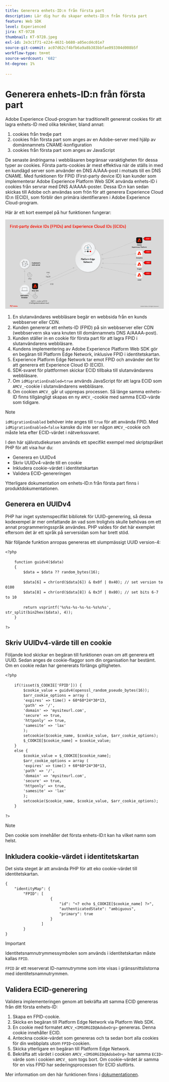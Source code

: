 ```yaml
---
title: Generera enhets-ID:n från första part
description: Lär dig hur du skapar enhets-ID:n från första part
feature: Web SDK
level: Experienced
jira: KT-9728
thumbnail: KT-9728.jpeg
exl-id: 2e3c1f71-e224-4631-b680-a05ecd4c01e7
source-git-commit: ac07d62cf4bfb6a9a8b383bbfae093304d008b5f
workflow-type: tm+mt
source-wordcount: '682'
ht-degree: 1%

---
```


# Generera enhets-ID:n från första part

Adobe Experience Cloud-program har traditionellt genererat cookies för att lagra enhets-ID med olika tekniker, bland annat:

1. cookies från tredje part
1. cookies från första part som anges av en Adobe-server med hjälp av domännamnets CNAME-konfiguration
1. cookies från första part som anges av JavaScript

De senaste ändringarna i webbläsaren begränsar varaktigheten för dessa typer av cookies. Första parts-cookies är mest effektiva när de ställs in med en kundägd server som använder en DNS A/AAA-post i motsats till en DNS CNAME. Med funktionen för FPID (First-party device ID) kan kunder som implementerar Adobe Experience Platform Web SDK använda enhets-ID i cookies från servrar med DNS A/AAAA-poster. Dessa ID:n kan sedan skickas till Adobe och användas som frön för att generera Experience Cloud ID:n (ECID), som förblir den primära identifieraren i Adobe Experience Cloud-program.

Här är ett kort exempel på hur funktionen fungerar:

![Första parts enhets-ID (FPID) och Experience Cloud-ID (ECID)](../assets/kt-9728.png)

1. En slutanvändares webbläsare begär en webbsida från en kunds webbserver eller CDN.
1. Kunden genererar ett enhets-ID (FPID) på sin webbserver eller CDN (webbservern ska vara knuten till domännamnets DNS A/AAAA-post).
1. Kunden ställer in en cookie för första part för att lagra FPID i slutanvändarens webbläsare.
1. Kundens implementering av Adobe Experience Platform Web SDK gör en begäran till Platform Edge Network, inklusive FPID i identitetskartan.
1. Experience Platform Edge Network tar emot FPID och använder det för att generera ett Experience Cloud ID (ECID).
1. SDK-svaret för plattformen skickar ECID tillbaka till slutanvändarens webbläsare.
1. Om `idMigrationEnabled=true` används JavaScript för att lagra ECID som `AMCV_`-cookie i slutanvändarens webbläsare.
1. Om cookien `AMCV_` går ut upprepas processen. Så länge samma enhets-ID finns tillgängligt skapas en ny `AMCV_`-cookie med samma ECID-värde som tidigare.

>[!NOTE]
>
>`idMigrationEnabled` behöver inte anges till `true` för att använda FPID. Med `idMigrationEnabled=false` kanske du inte ser någon `AMCV_`-cookie och måste leta efter ECID-värdet i nätverkssvaret.


I den här självstudiekursen används ett specifikt exempel med skriptspråket PHP för att visa hur du:

* Generera en UUIDv4
* Skriv UUIDv4-värde till en cookie
* Inkludera cookie-värdet i identitetskartan
* Validera ECID-genereringen

Ytterligare dokumentation om enhets-ID:n från första part finns i produktdokumentationen.

## Generera en UUIDv4

PHP har inget systemspecifikt bibliotek för UUID-generering, så dessa kodexempel är mer omfattande än vad som troligtvis skulle behövas om ett annat programmeringsspråk användes. PHP valdes för det här exemplet eftersom det är ett språk på serversidan som har brett stöd.


När följande funktion anropas genereras ett slumpmässigt UUID version-4:

```
<?php
    
    function guidv4($data)
    {
        $data = $data ?? random_bytes(16);

        $data[6] = chr(ord($data[6]) & 0x0f | 0x40); // set version to 0100
        $data[8] = chr(ord($data[8]) & 0x3f | 0x80); // set bits 6-7 to 10

        return vsprintf('%s%s-%s-%s-%s-%s%s%s', str_split(bin2hex($data), 4));
    }

?>
```

## Skriv UUIDv4-värde till en cookie

Följande kod skickar en begäran till funktionen ovan om att generera ett UUID. Sedan anges de cookie-flaggor som din organisation har bestämt. Om en cookie redan har genererats förlängs giltigheten.

```
<?php

    if(!isset($_COOKIE['FPID'])) {
        $cookie_value = guidv4(openssl_random_pseudo_bytes(16));        
        $arr_cookie_options = array (
        'expires' => time() + 60*60*24*30*13,
        'path' => '/',
        'domain' => 'mysiteurl.com',
        'secure' => true,
        'httponly' => true,
        'samesite' => 'lax'
        );
        setcookie($cookie_name, $cookie_value, $arr_cookie_options);
        $_COOKIE[$cookie_name] = $cookie_value;
    }
    else {
        $cookie_value = $_COOKIE[$cookie_name];
        $arr_cookie_options = array (
        'expires' => time() + 60*60*24*30*13,
        'path' => '/',
        'domain' => 'mysiteurl.com',
        'secure' => true,
        'httponly' => true,
        'samesite' => 'lax'
        );
        setcookie($cookie_name, $cookie_value, $arr_cookie_options);
    }

?>
```

>[!NOTE]
>
>Den cookie som innehåller det första enhets-ID:t kan ha vilket namn som helst.

## Inkludera cookie-värdet i identitetskartan

Det sista steget är att använda PHP för att eko cookie-värdet till identitetskartan.


```
{
    "identityMap": {
        "FPID": [
                    {
                        "id": "<? echo $_COOKIE[$cookie_name] ?>",
                        "authenticatedState": "ambiguous",
                        "primary": true
                    }
                ]
        }
}
```

>[!IMPORTANT]
>
>Identitetsnamnutrymmessymbolen som används i identitetskartan måste kallas `FPID`.
>
> `FPID` är ett reserverat ID-namnutrymme som inte visas i gränssnittslistorna med identitetsnamnutrymmen.


## Validera ECID-generering

Validera implementeringen genom att bekräfta att samma ECID genereras från ditt första enhets-ID:

1. Skapa en FPID-cookie.
1. Skicka en begäran till Platform Edge Network via Platform Web SDK.
1. En cookie med formatet `AMCV_<IMSORGID@AdobeOrg>` genereras. Denna cookie innehåller ECID.
1. Anteckna cookie-värdet som genereras och ta sedan bort alla cookies för din webbplats utom `FPID`-cookien.
1. Skicka ytterligare en begäran till Platform Edge Network.
1. Bekräfta att värdet i cookien `AMCV_<IMSORGID@AdobeOrg>` har samma `ECID`-värde som i cookien `AMCV_` som togs bort. Om cookie-värdet är samma för en viss FPID har sederingsprocessen för ECID slutförts.

Mer information om den här funktionen finns i [dokumentationen](https://experienceleague.adobe.com/docs/experience-platform/edge/identity/first-party-device-ids.html).
